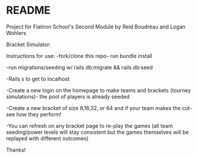 # README
Project for Flatiron School's Second Module by Reid Boudreau and Logan Wohlers

Bracket Simulator:

Instructions for use: 
-fork/clone this repo- run bundle install 

-run migrations/seeding w/ rails db:migrate && rails db:seed

-Rails s to get to localhost

-Create a new login on the homepage to make teams and brackets (tourney simulations)- the pool of players is already seeded

-Create a new bracket of size 8,16,32, or 64 and if your team makes the cut- see how they perform!

-You can refresh on any bracket page to re-play the games (all team seeding/power levels will stay consistent but the games themselves will be replayed with different outcomes)


Thanks!

